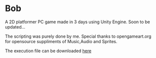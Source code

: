 # Bob
A 2D platformer PC game made in 3 days using Unity Engine. Soon to be updated...

The scripting was purely done by me.
Special thanks to opengameart.org for opensource suppliments of Music,Audio and Sprites.  

The execution file can be downloaded [here](https://drive.google.com/open?id=0B-1dcKLROAgSbnBrZmVHa0FHRzA)




